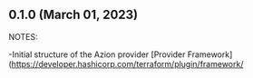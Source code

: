 ## 0.1.0 (March 01, 2023)

NOTES:

-Initial structure of the Azion provider [Provider
  Framework](https://developer.hashicorp.com/terraform/plugin/framework/